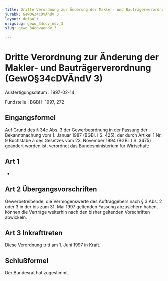 ```yaml
---
Title: Dritte Verordnung zur Änderung der Makler- und Bauträgerverordnung
jurabk: GewO§34cDVÄndV 3
layout: default
origslug: gewo_34cdv_ndv_3
slug: gewo_34cdvaendv_3

---
```


# Dritte Verordnung zur Änderung der Makler- und Bauträgerverordnung (GewO§34cDVÄndV 3)

Ausfertigungsdatum
:   1997-02-14

Fundstelle
:   BGBl I: 1997, 272



## Eingangsformel

Auf Grund des § 34c Abs. 3 der Gewerbeordnung in der Fassung der Bekanntmachung vom 1. Januar 1987 (BGBl. I S. 425), der durch Artikel 1 Nr. 9 Buchstabe a des Gesetzes vom 23. November 1994 (BGBl. I S. 3475) geändert worden ist, verordnet das Bundesministerium für Wirtschaft:


## Art 1

-


## Art 2 Übergangsvorschriften

Gewerbetreibende, die Vermögenswerte des Auftraggebers nach § 3 Abs. 2 oder 3 in der bis zum 31. Mai 1997 geltenden Fassung abzusichern haben, können die Verträge weiterhin nach den bisher geltenden Vorschriften abwickeln.


## Art 3 Inkrafttreten

Diese Verordnung tritt am 1. Juni 1997 in Kraft.


## Schlußformel

Der Bundesrat hat zugestimmt.

